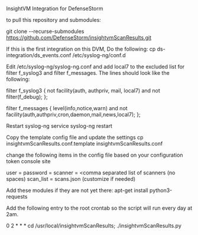 InsightVM Integration for DefenseStorm

to pull this repository and submodules:

git clone --recurse-submodules https://github.com/DefenseStorm/insightvmScanResults.git

If this is the first integration on this DVM, Do the following:
cp ds-integration/ds_events.conf /etc/syslog-ng/conf.d

Edit /etc/syslog-ng/syslog-ng.conf and add local7 to the excluded list for filter f_syslog3 and filter f_messages. The lines should look like the following:

filter f_syslog3 { not facility(auth, authpriv, mail, local7) and not filter(f_debug); };

filter f_messages { level(info,notice,warn) and not facility(auth,authpriv,cron,daemon,mail,news,local7); };

Restart syslog-ng service syslog-ng restart

Copy the template config file and update the settings
cp insightvmScanResults.conf.template insightvmScanResults.conf

change the following items in the config file based on your configuration token console site

user = <InsightVM Scanner local username>
password = <InsightVM Scanner local password>
scanner = <comma separated list of scanners (no spaces)
scan_list = scans.json (customize if needed)

Add these modules if they are not yet there:
apt-get install python3-requests

Add the following entry to the root crontab so the script will run every day at 2am.

0 2 * * * cd /usr/local/insightvmScanResults; ./insightvmScanResults.py
